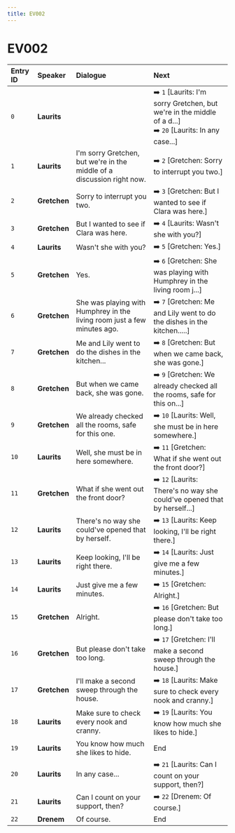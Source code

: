 ```yaml
---
title: EV002
---
```


# EV002


| Entry ID | Speaker | Dialogue | Next |
| :------- | :------ | :------- | :------------ |
| `0` | **Laurits** |  | ➡️ `1` \[Laurits: I'm sorry Gretchen, but we're in the middle of a d\.\.\.\]<br>➡️ `20` \[Laurits: In any case\.\.\.\] |
| `1` | **Laurits** | I'm sorry Gretchen, but we're in the middle of a discussion right now\. | ➡️ `2` \[Gretchen: Sorry to interrupt you two\.\] |
| `2` | **Gretchen** | Sorry to interrupt you two\. | ➡️ `3` \[Gretchen: But I wanted to see if Clara was here\.\] |
| `3` | **Gretchen** | But I wanted to see if Clara was here\. | ➡️ `4` \[Laurits: Wasn't she with you?\] |
| `4` | **Laurits** | Wasn't she with you? | ➡️ `5` \[Gretchen: Yes\.\] |
| `5` | **Gretchen** | Yes\. | ➡️ `6` \[Gretchen: She was playing with Humphrey in the living room j\.\.\.\] |
| `6` | **Gretchen** | She was playing with Humphrey in the living room just a few minutes ago\. | ➡️ `7` \[Gretchen: Me and Lily went to do the dishes in the kitchen\.\.\.\.\.\] |
| `7` | **Gretchen** | Me and Lily went to do the dishes in the kitchen\.\.\. | ➡️ `8` \[Gretchen: But when we came back, she was gone\.\] |
| `8` | **Gretchen** | But when we came back, she was gone\. | ➡️ `9` \[Gretchen: We already checked all the rooms, safe for this on\.\.\.\] |
| `9` | **Gretchen** | We already checked all the rooms, safe for this one\. | ➡️ `10` \[Laurits: Well, she must be in here somewhere\.\] |
| `10` | **Laurits** | Well, she must be in here somewhere\. | ➡️ `11` \[Gretchen: What if she went out the front door?\] |
| `11` | **Gretchen** | What if she went out the front door? | ➡️ `12` \[Laurits: There's no way she could've opened that by herself\.\.\.\] |
| `12` | **Laurits** | There's no way she could've opened that by herself\. | ➡️ `13` \[Laurits: Keep looking, I'll be right there\.\] |
| `13` | **Laurits** | Keep looking, I'll be right there\. | ➡️ `14` \[Laurits: Just give me a few minutes\.\] |
| `14` | **Laurits** | Just give me a few minutes\. | ➡️ `15` \[Gretchen: Alright\.\] |
| `15` | **Gretchen** | Alright\. | ➡️ `16` \[Gretchen: But please don't take too long\.\] |
| `16` | **Gretchen** | But please don't take too long\. | ➡️ `17` \[Gretchen: I'll make a second sweep through the house\.\] |
| `17` | **Gretchen** | I'll make a second sweep through the house\. | ➡️ `18` \[Laurits: Make sure to check every nook and cranny\.\] |
| `18` | **Laurits** | Make sure to check every nook and cranny\. | ➡️ `19` \[Laurits: You know how much she likes to hide\.\] |
| `19` | **Laurits** | You know how much she likes to hide\. | End |
| `20` | **Laurits** | In any case\.\.\. | ➡️ `21` \[Laurits: Can I count on your support, then?\] |
| `21` | **Laurits** | Can I count on your support, then? | ➡️ `22` \[Drenem: Of course\.\] |
| `22` | **Drenem** | Of course\. | End |
